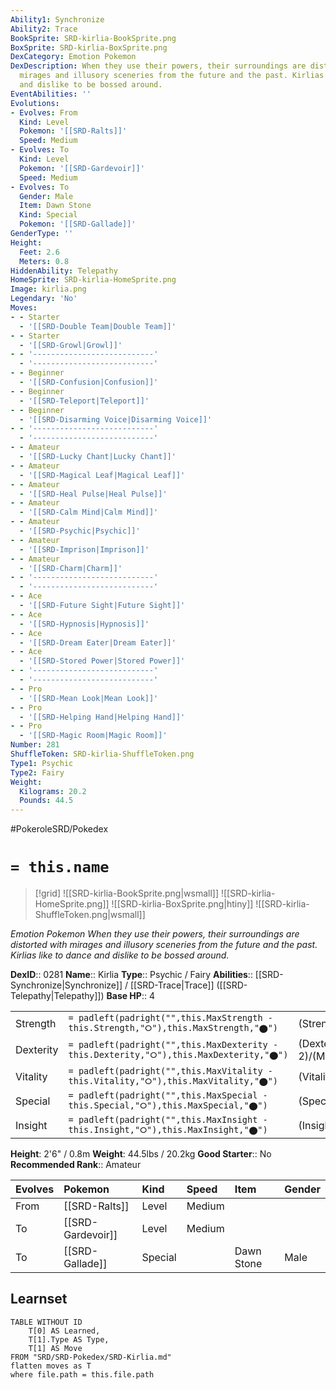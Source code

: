 ```yaml
---
Ability1: Synchronize
Ability2: Trace
BookSprite: SRD-kirlia-BookSprite.png
BoxSprite: SRD-kirlia-BoxSprite.png
DexCategory: Emotion Pokemon
DexDescription: When they use their powers, their surroundings are distorted with
  mirages and illusory sceneries from the future and the past. Kirlias like to dance
  and dislike to be bossed around.
EventAbilities: ''
Evolutions:
- Evolves: From
  Kind: Level
  Pokemon: '[[SRD-Ralts]]'
  Speed: Medium
- Evolves: To
  Kind: Level
  Pokemon: '[[SRD-Gardevoir]]'
  Speed: Medium
- Evolves: To
  Gender: Male
  Item: Dawn Stone
  Kind: Special
  Pokemon: '[[SRD-Gallade]]'
GenderType: ''
Height:
  Feet: 2.6
  Meters: 0.8
HiddenAbility: Telepathy
HomeSprite: SRD-kirlia-HomeSprite.png
Image: kirlia.png
Legendary: 'No'
Moves:
- - Starter
  - '[[SRD-Double Team|Double Team]]'
- - Starter
  - '[[SRD-Growl|Growl]]'
- - '---------------------------'
  - '---------------------------'
- - Beginner
  - '[[SRD-Confusion|Confusion]]'
- - Beginner
  - '[[SRD-Teleport|Teleport]]'
- - Beginner
  - '[[SRD-Disarming Voice|Disarming Voice]]'
- - '---------------------------'
  - '---------------------------'
- - Amateur
  - '[[SRD-Lucky Chant|Lucky Chant]]'
- - Amateur
  - '[[SRD-Magical Leaf|Magical Leaf]]'
- - Amateur
  - '[[SRD-Heal Pulse|Heal Pulse]]'
- - Amateur
  - '[[SRD-Calm Mind|Calm Mind]]'
- - Amateur
  - '[[SRD-Psychic|Psychic]]'
- - Amateur
  - '[[SRD-Imprison|Imprison]]'
- - Amateur
  - '[[SRD-Charm|Charm]]'
- - '---------------------------'
  - '---------------------------'
- - Ace
  - '[[SRD-Future Sight|Future Sight]]'
- - Ace
  - '[[SRD-Hypnosis|Hypnosis]]'
- - Ace
  - '[[SRD-Dream Eater|Dream Eater]]'
- - Ace
  - '[[SRD-Stored Power|Stored Power]]'
- - '---------------------------'
  - '---------------------------'
- - Pro
  - '[[SRD-Mean Look|Mean Look]]'
- - Pro
  - '[[SRD-Helping Hand|Helping Hand]]'
- - Pro
  - '[[SRD-Magic Room|Magic Room]]'
Number: 281
ShuffleToken: SRD-kirlia-ShuffleToken.png
Type1: Psychic
Type2: Fairy
Weight:
  Kilograms: 20.2
  Pounds: 44.5
---
```


#PokeroleSRD/Pokedex

# `= this.name`

> [!grid]
> ![[SRD-kirlia-BookSprite.png|wsmall]]
> ![[SRD-kirlia-HomeSprite.png]]
> ![[SRD-kirlia-BoxSprite.png|htiny]]
> ![[SRD-kirlia-ShuffleToken.png|wsmall]]


*Emotion Pokemon*
*When they use their powers, their surroundings are distorted with mirages and illusory sceneries from the future and the past. Kirlias like to dance and dislike to be bossed around.*

**DexID**:: 0281
**Name**:: Kirlia
**Type**:: Psychic / Fairy
**Abilities**:: [[SRD-Synchronize|Synchronize]] / [[SRD-Trace|Trace]] ([[SRD-Telepathy|Telepathy]])
**Base HP**:: 4

|           |                                                                                        |                                          |
| --------- | -------------------------------------------------------------------------------------- | ---------------------------------------- |
| Strength  | `= padleft(padright("",this.MaxStrength - this.Strength,"⭘"),this.MaxStrength,"⬤")`    | (Strength::1)/(MaxStrength::3)   |
| Dexterity | `= padleft(padright("",this.MaxDexterity - this.Dexterity,"⭘"),this.MaxDexterity,"⬤")` | (Dexterity:: 2)/(MaxDexterity::4) |
| Vitality  | `= padleft(padright("",this.MaxVitality - this.Vitality,"⭘"),this.MaxVitality,"⬤")`    | (Vitality::1)/(MaxVitality::3)   |
| Special   | `= padleft(padright("",this.MaxSpecial - this.Special,"⭘"),this.MaxSpecial,"⬤")`       | (Special::2)/(MaxSpecial::4)     |
| Insight   | `= padleft(padright("",this.MaxInsight - this.Insight,"⭘"),this.MaxInsight,"⬤")`       | (Insight::2)/(MaxInsight::4)     |

**Height**: 2'6" / 0.8m
**Weight**: 44.5lbs / 20.2kg
**Good Starter**:: No
**Recommended Rank**:: Amateur

| Evolves   | Pokemon           | Kind    | Speed   | Item       | Gender   |
|:----------|:------------------|:--------|:--------|:-----------|:---------|
| From      | [[SRD-Ralts]]     | Level   | Medium  |            |          |
| To        | [[SRD-Gardevoir]] | Level   | Medium  |            |          |
| To        | [[SRD-Gallade]]   | Special |         | Dawn Stone | Male     |

## Learnset

```dataview
TABLE WITHOUT ID
    T[0] AS Learned,
    T[1].Type AS Type,
    T[1] AS Move
FROM "SRD/SRD-Pokedex/SRD-Kirlia.md"
flatten moves as T
where file.path = this.file.path
```
